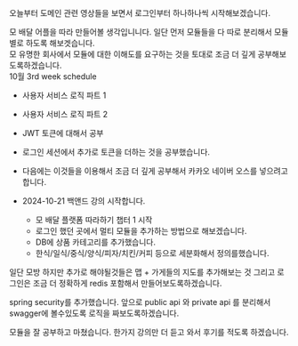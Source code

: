 오늘부터 도메인 관련 영상들을 보면서 로그인부터 하나하나씩 시작해보겠습니다.


모 배달 어플을 따라 만들어볼 생각입니니다.
일단 먼저 모듈들을 다 따로 분리해서 모듈별로 하도록 해보겟습니다.<br>
모 유명한 회사에서 모듈에 대한 이해도를 요구하는 것을 토대로 조금 더 깊게 공부해보도록하겠습니다.
<br>10월 3rd week schedule
* 사용자 서비스 로직 파트 1
* 사용자 서비스 로직 파트 2
* JWT 토큰에 대해서 공부
* 로그인 세션에서 추가로 토큰을 더하는 것을 공부했습니다. 
* 다음에는 이것들을 이용해서 조금 더 깊게 공부해서 카카오 네이버 오스를 넣으려고 합니다. 


* 2024-10-21 백앤드 강의 시작합니다.
    - 모 배달 플랫폼 따라하기 챕터 1 시작
    - 로그인 했던 곳에서 멀티 모듈을 추가하는 방법으로 해보겠습니다.
    - DB에 상품 카테고리를 추가했습니다. 
    - 한식/일식/중식/양식/피자/치킨/커피 등으로 세분화해서 정의를했습니다.
  
일단 모방 하지만 추가로 해야될것들은 맵 + 가게들의 지도를 추가해보는 것 그리고 로그인은 조금 더 정확하게 redis 포함해서 만들어보도록하겠습니다.

spring security를 추가했습니다.
앞으로 public api 와 private api 를 분리해서 swagger에 볼수있도록 로직을 짜보도록하겠습니다.

모듈을 잘 공부하고 마쳤습니다. 한가지 강의만 더 듣고 와서 후기를 적도록 하겠습니다. 
